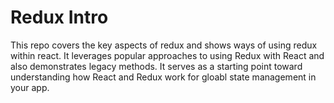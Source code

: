 # Redux Intro

This repo covers the key aspects of redux and shows ways of using redux within react. It leverages popular approaches to using Redux with React and also demonstrates legacy methods. It serves as a starting point toward understanding how React and Redux work for gloabl state management in your app.
